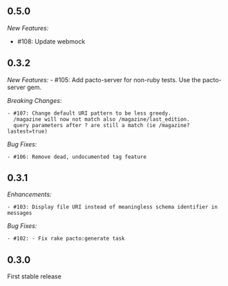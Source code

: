 ## 0.5.0
  *New Features:*
   - #108: Update webmock


## 0.3.2

  *New Features:*
    - #105: Add pacto-server for non-ruby tests.  Use the pacto-server gem.

  *Breaking Changes:*
    
    - #107: Change default URI pattern to be less greedy.
      /magazine will now not match also /magazine/last_edition.
      query parameters after ? are still a match (ie /magazine?lastest=true)

  *Bug Fixes:*
    
    - #106: Remove dead, undocumented tag feature


## 0.3.1

  *Enhancements:*
    
    - #103: Display file URI instead of meaningless schema identifier in messages

  *Bug Fixes:*
    
    - #102: - Fix rake pacto:generate task


## 0.3.0

  First stable release

